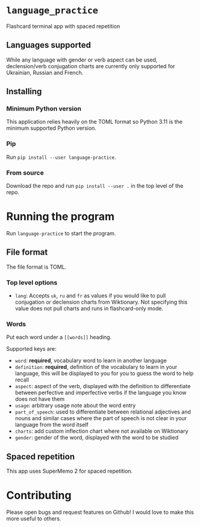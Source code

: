 # `language_practice`

Flashcard terminal app with spaced repetition

## Languages supported

While any language with gender or verb aspect can be used, declension/verb conjugation
charts are currently only supported for Ukrainian, Russian and French.

## Installing

### Minimum Python version
This application relies heavily on the TOML format so Python 3.11 is the minimum
supported Python version.

### Pip 
Run `pip install --user language-practice`.

### From source
Download the repo and run `pip install --user .` in the top level of the repo.

# Running the program

Run `language-practice` to start the program.

## File format

The file format is TOML. 

### Top level options

* `lang`: Accepts `uk`, `ru` and `fr` as values if you would like to pull conjugation
or declension charts from Wiktionary. Not specifying this value does not pull charts
and runs in flashcard-only mode.

### Words

Put each word under a `[[words]]` heading.

Supported keys are:
* `word`: **required**, vocabulary word to learn in another language
* `definition`: **required**, definition of the vocabulary to learn in your language,
this will be displayed to you for you to guess the word to help recall
* `aspect`: aspect of the verb, displayed with the definition to differentiate between
perfective and imperfective verbs if the language you know does not have them
* `usage`: arbitrary usage note about the word entry
* `part_of_speech`: used to differentiate between relational adjectives and nouns and
similar cases where the part of speech is not clear in your language from the word
itself
* `charts`: add custom inflection chart where not available on Wiktionary
* `gender`: gender of the word, displayed with the word to be studied

## Spaced repetition

This app uses SuperMemo 2 for spaced repetition.

# Contributing

Please open bugs and request features on Github! I would love to make this more useful
to others.
